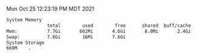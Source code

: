 Mon Oct 25 12:23:19 PM MDT 2021
```bash
System Memory
               total        used        free      shared  buff/cache   available
Mem:           7.7Gi       662Mi       4.6Gi       8.0Mi       2.4Gi       6.7Gi
Swap:          7.6Gi        16Mi       7.6Gi
System Storage
669M	.
```
```bash
